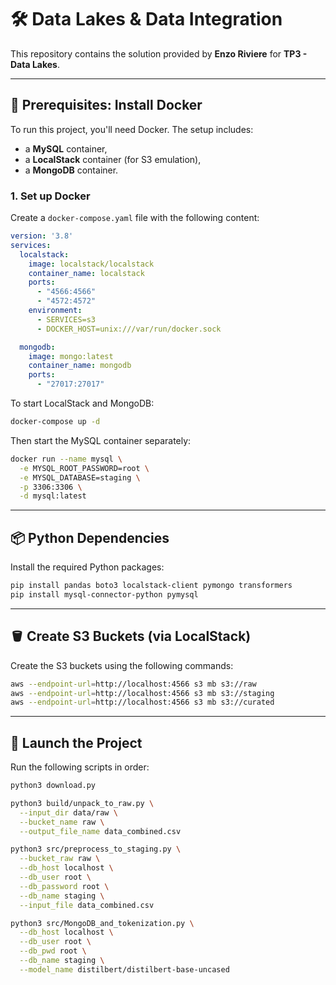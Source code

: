 # 🛠️ Data Lakes & Data Integration

This repository contains the solution provided by **Enzo Riviere** for **TP3 - Data Lakes**.

---

## 🐳 Prerequisites: Install Docker

To run this project, you'll need Docker. The setup includes:
- a **MySQL** container,
- a **LocalStack** container (for S3 emulation),
- a **MongoDB** container.

### 1. Set up Docker

Create a `docker-compose.yaml` file with the following content:

```yaml
version: '3.8'
services:
  localstack:
    image: localstack/localstack
    container_name: localstack
    ports:
      - "4566:4566"
      - "4572:4572"
    environment:
      - SERVICES=s3
      - DOCKER_HOST=unix:///var/run/docker.sock

  mongodb:
    image: mongo:latest
    container_name: mongodb
    ports:
      - "27017:27017"
```

To start LocalStack and MongoDB:

```bash
docker-compose up -d
```

Then start the MySQL container separately:

```bash
docker run --name mysql \
  -e MYSQL_ROOT_PASSWORD=root \
  -e MYSQL_DATABASE=staging \
  -p 3306:3306 \
  -d mysql:latest
```

---

## 📦 Python Dependencies

Install the required Python packages:

```bash
pip install pandas boto3 localstack-client pymongo transformers
pip install mysql-connector-python pymysql
```

---

## 🪣 Create S3 Buckets (via LocalStack)

Create the S3 buckets using the following commands:

```bash
aws --endpoint-url=http://localhost:4566 s3 mb s3://raw
aws --endpoint-url=http://localhost:4566 s3 mb s3://staging
aws --endpoint-url=http://localhost:4566 s3 mb s3://curated
```

---

## 🚀 Launch the Project

Run the following scripts in order:

```bash
python3 download.py

python3 build/unpack_to_raw.py \
  --input_dir data/raw \
  --bucket_name raw \
  --output_file_name data_combined.csv

python3 src/preprocess_to_staging.py \
  --bucket_raw raw \
  --db_host localhost \
  --db_user root \
  --db_password root \
  --db_name staging \
  --input_file data_combined.csv

python3 src/MongoDB_and_tokenization.py \
  --db_host localhost \
  --db_user root \
  --db_pwd root \
  --db_name staging \
  --model_name distilbert/distilbert-base-uncased
```
